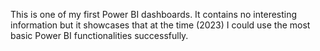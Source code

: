 This is one of my first Power BI dashboards. It contains no interesting information but it showcases that at the time (2023) I could use the most basic Power BI functionalities successfully.

